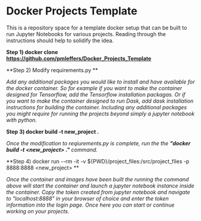 # Docker Projects Template

This is a repository space for a template docker setup that can be built to run Jupyter Notebooks for various projects. Reading through the instructions should help to solidify the idea.

**Step 1) docker clone https://github.com/pmleffers/Docker_Projects_Template**

**Step 2) Modify requirements.py **

_Add any additional packages you would like to install and have available for the docker container. So for example if you want to make the container designed for Tensorflow, add the Tensorflow installation packagas. Or if you want to make the container designed to run Dask, add dask installation instructions for building the container. Including any additional packages you might require for running the projects beyond simply a jupyter notebook with python._

**Step 3) docker build -t new_project .**

_Once the modification to reqiurements.py is complete, run the the **"docker build -t <new_project> ."** command._

**Step 4) docker run --rm -it -v ${PWD}/project_files:/src/project_files -p 8888:8888 <new_project> **

_Once the container and images have been built the running the command above will start the container and launch a jupyter notebook instance inside the container. Copy the token created from jupyter notebook and navigate to "localhost:8888" in your browser of choice and enter the token information into the login page. Once here you can start or continue working on your projects._




          



